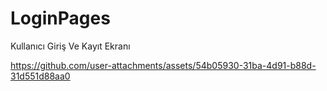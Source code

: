 # LoginPages
Kullanıcı Giriş Ve Kayıt Ekranı





https://github.com/user-attachments/assets/54b05930-31ba-4d91-b88d-31d551d88aa0

